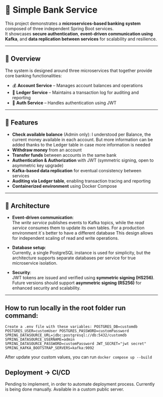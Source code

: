 # 🏦 Simple Bank Service

This project demonstrates a **microservices-based banking system** composed of three independent Spring Boot services.  
It showcases **secure authentication**, **event-driven communication using Kafka**, and **data replication between services** for scalability and resilience.

---

## 🚀 Overview

The system is designed around three microservices that together provide core banking functionalities:

- 💰 **Account Service** – Manages account balances and operations
- 🔁 **Ledger Service** – Maintains a transaction log for auditing and reporting
- 🔐 **Auth Service** – Handles authentication using JWT

---

## 🧾 Features

- **Check available balance** (Admin only): I understood per Balance, the current money available in each account.
But more information can be added thanks to the Ledger table in case more information is needed
- **Withdraw money** from an account
- **Transfer funds** between accounts in the same bank
- **Authentication & Authorization** with JWT (symmetric signing, open to asymmetric key upgrade)
- **Kafka-based data replication** for eventual consistency between services
- **Auditing via Ledger table**, enabling transaction tracing and reporting
- **Containerized environment** using Docker Compose

---

## 🧱 Architecture

- **Event-driven communication**:  
  The *write service* publishes events to Kafka topics, while the *read service* consumes them to update its own tables. 
  For a production environment it´s better to have a different database
  This design allows for independent scaling of read and write operations.

- **Database setup**:  
  Currently, a single PostgreSQL instance is used for simplicity, but the architecture supports separate databases per service for true microservice isolation.

- **Security**:  
  JWT tokens are issued and verified using **symmetric signing (HS256)**.  
  Future versions should support **asymmetric signing (RS256)** for enhanced security and scalability.

---
## How to run locally in the root folder run command: 

`Create a .env file with these variables:
POSTGRES_DB=customdb
POSTGRES_USER=customUser
POSTGRES_PASSWORD=customPassword
SPRING_DATASOURCE_URL=jdbc:postgresql://db:5432/customdb
SPRING_DATASOURCE_USERNAME=admin
SPRING_DATASOURCE_PASSWORD=customPassword
JWT_SECRET="jwt secret"
SPRING_KAFKA_BOOTSTRAP_SERVERS=kafka:9092`

After update your custom values, you can run 
`docker compose up --build
`

## Deployment -> CI/CD
Pending to implement, in order to automate deployment process.
Currently is being done manually. Available in a custom public server.
